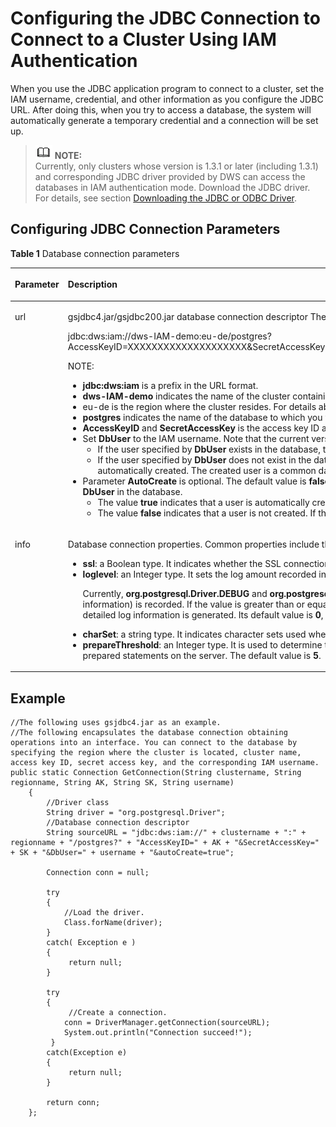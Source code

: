 # Configuring the JDBC Connection to Connect to a Cluster Using IAM Authentication<a name="dws_01_0132"></a>

When you use the JDBC application program to connect to a cluster, set the IAM username, credential, and other information as you configure the JDBC URL. After doing this, when you try to access a database, the system will automatically generate a temporary credential and a connection will be set up.

>![](public_sys-resources/icon-note.gif) **NOTE:**   
>Currently, only clusters whose version is 1.3.1 or later \(including 1.3.1\) and corresponding JDBC driver provided by DWS can access the databases in IAM authentication mode. Download the JDBC driver. For details, see section  [Downloading the JDBC or ODBC Driver](downloading-the-jdbc-or-odbc-driver.md).  

## Configuring JDBC Connection Parameters<a name="section660621017949"></a>

**Table  1**  Database connection parameters

<a name="table18711649194147"></a>
<table><thead align="left"><tr id="row49861304194147"><th class="cellrowborder" valign="top" width="13%" id="mcps1.2.3.1.1"><p id="p32179157194147"><a name="p32179157194147"></a><a name="p32179157194147"></a><strong id="b37426530113629"><a name="b37426530113629"></a><a name="b37426530113629"></a>Parameter</strong></p>
</th>
<th class="cellrowborder" valign="top" width="87%" id="mcps1.2.3.1.2"><p id="p37754612194147"><a name="p37754612194147"></a><a name="p37754612194147"></a><strong id="b16755195015575"><a name="b16755195015575"></a><a name="b16755195015575"></a>Description</strong></p>
</th>
</tr>
</thead>
<tbody><tr id="row35428286194147"><td class="cellrowborder" valign="top" width="13%" headers="mcps1.2.3.1.1 "><p id="p23266394194147"><a name="p23266394194147"></a><a name="p23266394194147"></a>url</p>
</td>
<td class="cellrowborder" valign="top" width="87%" headers="mcps1.2.3.1.2 "><p id="p21919088194147"><a name="p21919088194147"></a><a name="p21919088194147"></a>gsjdbc4.jar/gsjdbc200.jar database connection descriptor The following is an example:</p>
<p id="p19802965194147"><a name="p19802965194147"></a><a name="p19802965194147"></a>jdbc:dws:iam://dws-IAM-demo:eu-de/postgres?AccessKeyID=XXXXXXXXXXXXXXXXXXXX&amp;SecretAccessKey=XXXXXXXXXXXXXXXXXXXXXXXXXXXXXXXXXXXX&amp;DbUser=user_test&amp;AutoCreate=true</p>
<div class="note" id="note66045482194147"><a name="note66045482194147"></a><a name="note66045482194147"></a><span class="notetitle"> NOTE: </span><div class="notebody"><a name="ul22562631194147"></a><a name="ul22562631194147"></a><ul id="ul22562631194147"><li><strong id="b1467917475813"><a name="b1467917475813"></a><a name="b1467917475813"></a>jdbc:dws:iam</strong> is a prefix in the URL format.</li><li><strong id="b18288898583"><a name="b18288898583"></a><a name="b18288898583"></a>dws-IAM-demo</strong> indicates the name of the cluster containing the database.</li><li>eu-de is the region where the cluster resides. For details about the DWS regions, see <a href="https://docs.otc.t-systems.com/en-us/endpoint/index.html" target="_blank" rel="noopener noreferrer">Regions and Endpoints</a>.</li><li><strong id="b84235270694539"><a name="b84235270694539"></a><a name="b84235270694539"></a>postgres</strong> indicates the name of the database to which you want to connect.</li><li><strong id="b15322545135916"><a name="b15322545135916"></a><a name="b15322545135916"></a>AccessKeyID</strong> and <strong id="b17451152115913"><a name="b17451152115913"></a><a name="b17451152115913"></a>SecretAccessKey</strong> is the access key ID and secret access key corresponding to the IAM user specified by <strong id="b12729441801"><a name="b12729441801"></a><a name="b12729441801"></a>DbUser</strong>.</li><li>Set <strong id="b883961818012"><a name="b883961818012"></a><a name="b883961818012"></a>DbUser</strong> to the IAM username. Note that the current version does not support hyphens (-) in the IAM username.<a name="ul1742725215153"></a><a name="ul1742725215153"></a><ul id="ul1742725215153"><li>If the user specified by <strong id="b163721148219"><a name="b163721148219"></a><a name="b163721148219"></a>DbUser</strong> exists in the database, the temporary user credential has the same permissions as the existing user.</li><li>If the user specified by <strong id="b2450181212210"><a name="b2450181212210"></a><a name="b2450181212210"></a>DbUser</strong> does not exist in the database and the value of <strong id="b16464261827"><a name="b16464261827"></a><a name="b16464261827"></a>AutoCreate</strong> is <strong id="b854614297219"><a name="b854614297219"></a><a name="b854614297219"></a>true</strong>, a new user named by the value of <strong id="b1251517431622"><a name="b1251517431622"></a><a name="b1251517431622"></a>DbUser</strong> is automatically created. The created user is a common database user by default.</li></ul>
</li><li>Parameter <strong id="b162337237"><a name="b162337237"></a><a name="b162337237"></a>AutoCreate</strong> is optional. The default value is <strong id="b1185958845"><a name="b1185958845"></a><a name="b1185958845"></a>false</strong>. It indicates whether to automatically create a database user named by the value of <strong id="b1383011411741"><a name="b1383011411741"></a><a name="b1383011411741"></a>DbUser</strong> in the database.<a name="ul1483102224417"></a><a name="ul1483102224417"></a><ul id="ul1483102224417"><li>The value <strong id="b136421349244"><a name="b136421349244"></a><a name="b136421349244"></a>true</strong> indicates that a user is automatically created. If the user already exists, the user will not be created again.</li><li>The value <strong id="b64437255"><a name="b64437255"></a><a name="b64437255"></a>false</strong> indicates that a user is not created. If the username specified by <strong id="b8613350154"><a name="b8613350154"></a><a name="b8613350154"></a>DbUser</strong> does not exist in the database, an error is returned.</li></ul>
</li></ul>
</div></div>
</td>
</tr>
<tr id="row39648088194147"><td class="cellrowborder" valign="top" width="13%" headers="mcps1.2.3.1.1 "><p id="p40139830194147"><a name="p40139830194147"></a><a name="p40139830194147"></a>info</p>
</td>
<td class="cellrowborder" valign="top" width="87%" headers="mcps1.2.3.1.2 "><p id="p25787388194147"><a name="p25787388194147"></a><a name="p25787388194147"></a>Database connection properties. Common properties include the following:</p>
<a name="ul23321221194147"></a><a name="ul23321221194147"></a><ul id="ul23321221194147"><li><strong id="b842352706103355"><a name="b842352706103355"></a><a name="b842352706103355"></a>ssl</strong>: a Boolean type. It indicates whether the SSL connection is used.</li><li><strong id="b842352706103459"><a name="b842352706103459"></a><a name="b842352706103459"></a>loglevel</strong>: an Integer type. It sets the log amount recorded in DriverManager for LogStream or LogWriter.<p id="p3597914194147"><a name="p3597914194147"></a><a name="p3597914194147"></a>Currently, <span class="parmname" id="parmname769647905105031"><a name="parmname769647905105031"></a><a name="parmname769647905105031"></a><b>org.postgresql.Driver.DEBUG</b></span> and <span class="parmname" id="parmname769647905105047"><a name="parmname769647905105047"></a><a name="parmname769647905105047"></a><b>org.postgresql.Driver.INFO</b></span> logs are supported. If the value is <strong id="b181882107131"><a name="b181882107131"></a><a name="b181882107131"></a>1</strong>, only <strong id="b75015186131"><a name="b75015186131"></a><a name="b75015186131"></a>org.postgresql.Driver.INFO</strong> (little information) is recorded. If the value is greater than or equal to <strong id="b653319574133"><a name="b653319574133"></a><a name="b653319574133"></a>2</strong>, <strong id="b8555725161610"><a name="b8555725161610"></a><a name="b8555725161610"></a>org.postgresql.Driver.DEBUG</strong> and <strong id="b1354093051613"><a name="b1354093051613"></a><a name="b1354093051613"></a>org.postgresql.Driver.INFO</strong> logs are printed, and detailed log information is generated. Its default value is <strong id="b147212553165"><a name="b147212553165"></a><a name="b147212553165"></a>0</strong>, which indicates that no logs are printed.</p>
</li><li><strong id="b842352706103312"><a name="b842352706103312"></a><a name="b842352706103312"></a>charSet</strong>: a string type. It indicates character sets used when data is sent from the database or the database receives data.</li><li><strong id="b1751152983"><a name="b1751152983"></a><a name="b1751152983"></a>prepareThreshold</strong>: an Integer type. It is used to determine the execution times of PreparedStatement before the information is converted into prepared statements on the server. The default value is <span class="parmvalue" id="parmvalue555125744105735"><a name="parmvalue555125744105735"></a><a name="parmvalue555125744105735"></a><b>5</b></span>.</li></ul>
</td>
</tr>
</tbody>
</table>

## Example<a name="section50467166194735"></a>

```
//The following uses gsjdbc4.jar as an example. 
//The following encapsulates the database connection obtaining operations into an interface. You can connect to the database by specifying the region where the cluster is located, cluster name, access key ID, secret access key, and the corresponding IAM username.
public static Connection GetConnection(String clustername, String regionname, String AK, String SK, String username)
    {
        //Driver class
        String driver = "org.postgresql.Driver";
        //Database connection descriptor
        String sourceURL = "jdbc:dws:iam://" + clustername + ":" + regionname + "/postgres?" + "AccessKeyID=" + AK + "&SecretAccessKey=" + SK + "&DbUser=" + username + "&autoCreate=true";
        
        Connection conn = null;
        
        try
        {
            //Load the driver.
            Class.forName(driver);
        }
        catch( Exception e )
        {
             return null;
        }
        
        try
        {
             //Create a connection.
            conn = DriverManager.getConnection(sourceURL);
            System.out.println("Connection succeed!");
         }
        catch(Exception e)
        {
             return null;
        }
        
        return conn;
    };
```


